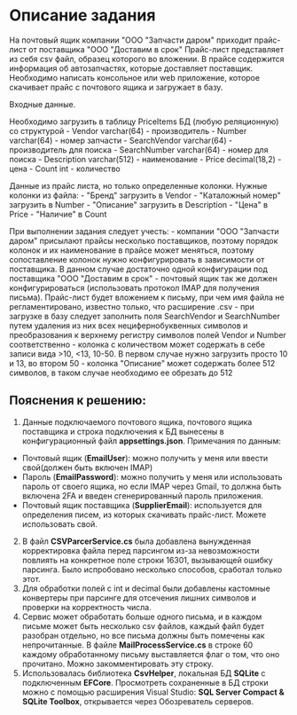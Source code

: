 # Описание задания

На почтовый ящик компании "ООО "Запчасти даром" приходит прайс-лист от поставщика "ООО "Доставим в срок"
Прайс-лист представляет из себя csv файл, образец которого во вложении. В прайсе содержится информация об автозапчастях, которые доставляет поставщик.
Необходимо написать консольное или web приложение, которое скачивает прайс с почтового ящика и загружает в базу.

Входные данные.

Необходимо загрузить в таблицу PriceItems БД (любую реляционную) со структурой
	- Vendor varchar(64) - производитель
	- Number varchar(64) - номер запчасти
	- SearchVendor varchar(64) - производитель для поиска
	- SearchNumber varchar(64) - номер для поиска
	- Description varchar(512) - наименование
	- Price decimal(18,2) - цена
	- Count int - количество

Данные из прайс листа, но только определенные колонки.
Нужные колонки из файла: 
	- "Бренд" загрузить в Vendor
	- "Каталожный номер" загрузить в Number
	- "Описание" загрузить в Description
	- "Цена" в Price
	- "Наличие" в Count

При выполнении задания следует учесть:
	- компании "ООО "Запчасти даром" присылают прайсы несколько поставщиков, поэтому порядок колонок и их наименование
	в прайсе может меняться, поэтому сопоставление колонок нужно конфигурировать в зависимости от поставщика. В данном случае
	достаточно одной конфигурации под поставщика "ООО "Доставим в срок"
	- почтовый ящик так же должен конфигурироваться (использовать протокол IMAP для получения письма). 
	Прайс-лист будет вложением к письму, при чем имя файла не регламентировано, известно только, что расширение .csv
	- при загрузке в базу следует заполнить поля SearchVendor и SearchNumber путем удаления из них всех нецифернобуквенных символов 
	и преобразования к верхнему регистру символов полей Vendor и Number соответственно
	- колонка с количеством может содержать в себе записи вида >10, <13, 10-50. В первом случае нужно загрузить просто 10 и 13, во втором 50
	- колонка "Описание" может содержать более 512 символов, в таком случае необходимо ее обрезать до 512

## Пояснения к решению:

1. Данные подключаемого почтового ящика, почтового ящика поставщика и строка подключения к БД вынесены в конфигурационный файл **appsettings.json**. Примечания по данным:
- Почтовый ящик (**EmailUser**): можно получить у меня или ввести свой(должен быть включен IMAP)
- Пароль (**EmailPassword**): можно получить у меня или использовать пароль от своего ящика, но если IMAP через Gmail, то должна быть включена 2FA и введен сгенерированный пароль приложения.
- Почтовый ящик поставщика (**SupplierEmail**): используется для определения писем, из которых скачивать прайс-лист. Можете использовать свой.
2. В файл **CSVParcerService.cs** была добавлена вынужденная корректировка файла перед парсингом из-за невозможности повлиять на конкретное поле строки 16301, вызывающей ошибку парсинга. Было испробовано несколько способов, сработал только этот.
3. Для обработки полей с int и decimal были добавлены кастомные конвертеры при парсинге для отсечения лишних символов и проверки на корректность числа.
4. Сервис может обработать больше одного письма, и в каждом письме может быть несколько csv файлов, каждый файл будет разобран отдельно, но все письма должны быть помечены как непрочитанные. В файле **MailProcessService.cs** в строке 60 каждому обработанному письму выставляется флаг о том, что оно прочитано. Можно закомментировать эту строку.
5. Использовалась библиотека **CsvHelper**, локальная БД **SQLite** с подключенным **EFCore**. Просмотреть сохраненные в БД строки можно с помощью расширения Visual Studio: **SQL Server Compact & SQLite Toolbox**, открывается через Обозреватель серверов.

